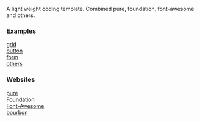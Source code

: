 A light weight coding template.
Combined pure, foundation, font-awesome and others.
<h3>Examples</h3>
<a target="_blank" href="http://designdev.christianpost.com/learn/new/tests/grid.php">grid</a> <br>
<a target="_blank" href="http://designdev.christianpost.com/learn/new/tests/button.php">button</a> <br>
<a target="_blank" href="http://designdev.christianpost.com/learn/new/tests/form.php">form</a> <br>
<a target="_blank" href="http://designdev.christianpost.com/learn/new/tests/module.php">others</a>

<h3>Websites</h3>
<a target="_blank" href="http://purecss.io/">pure</a> <br>
<a target="_blank" href="http://foundation.zurb.com/docs/">Foundation</a> <br>
<a target="_blank" href="http://fortawesome.github.io/Font-Awesome/icons/">Font-Awesome</a> <br>
<a target="_blank" href="http://bourbon.io/docs/">bourbon</a> <br>

